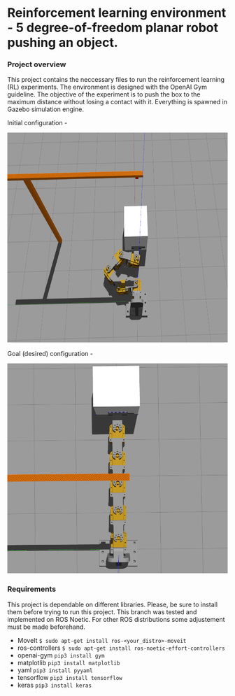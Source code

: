 # Reinforcement learning environment - 5 degree-of-freedom planar robot pushing an object.

### Project overview
This project contains the neccessary files to run the reinforcement learning (RL) experiments. The environment is designed with the OpenAI Gym guideline. 
The objective of the experiment is to push the box to the maximum distance without losing a contact with it. Everything is spawned in Gazebo simulation engine. 

Initial configuration - 
<p align="center">
  <img width="640" height="480" src="https://github.com/fenixkz/5dof_pusher/blob/main/pics/pusher_ex.png">
</p>

Goal (desired) configuration - 
<p align="center">
  <img width="640" height="480" src="https://github.com/fenixkz/5dof_pusher/blob/main/pics/pusher_ex1.png">
</p>


### Requirements
This project is dependable on different libraries. Please, be sure to install them before trying to run this project. This branch was tested and implemented on ROS Noetic. For other ROS distributions some adjustement must be made beforehand. 
  - MoveIt
    `$ sudo apt-get install ros-<your_distro>-moveit`
  - ros-controllers
    `$ sudo apt-get install ros-noetic-effort-controllers`
  - openai-gym
    `pip3 install gym`
  - matplotlib
    `pip3 install matplotlib`
  - yaml 
    `pip3 install pyyaml`
  - tensorflow
    `pip3 install tensorflow`
  - keras
    `pip3 install keras`

